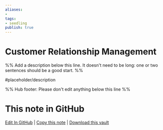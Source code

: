 ```yaml
---
aliases: 
- 
tags:
- seedling
publish: true
---
```


# Customer Relationship Management

%% Add a description below this line. It doesn't need to be long: one or two sentences should be a good start. %%

#placeholder/description 

%% Hub footer: Please don't edit anything below this line %%

# This note in GitHub

<span class="git-footer">[Edit In GitHub](https://github.dev/obsidian-community/obsidian-hub/blob/main/06%20-%20Inbox/Customer%20Relationship%20Management.md "git-hub-edit-note") | [Copy this note](https://raw.githubusercontent.com/obsidian-community/obsidian-hub/main/06%20-%20Inbox/Customer%20Relationship%20Management.md "git-hub-copy-note") | [Download this vault](https://github.com/obsidian-community/obsidian-hub/archive/refs/heads/main.zip "git-hub-download-vault") </span>
